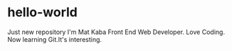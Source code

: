 # hello-world
Just new repository
I'm Mat Kaba
Front End Web Developer.
Love Coding.
Now learning Git.It's interesting. 
